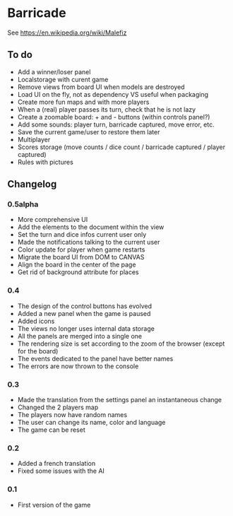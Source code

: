 # Barricade

See https://en.wikipedia.org/wiki/Malefiz


## To do

* Add a winner/loser panel
* Localstorage with curent game
* Remove views from board UI when models are destroyed
* Load UI on the fly, not as dependency VS useful when packaging
* Create more fun maps and with more players
* When a (real) player passes its turn, check that he is not lazy
* Create a zoomable board: + and - buttons (within controls panel?)
* Add some sounds: player turn, barricade captured, move error, etc.
* Save the current game/user to restore them later
* Multiplayer
* Scores storage (move counts / dice count / barricade captured / player captured)
* Rules with pictures


## Changelog

### 0.5alpha

* More comprehensive UI
* Add the elements to the document within the view
* Set the turn and dice infos current user only
* Made the notifications talking to the current user
* Color update for player when game restarts
* Migrate the board UI from DOM to CANVAS
* Align the board in the center of the page
* Get rid of background attribute for places


### 0.4

* The design of the control buttons has evolved
* Added a new panel when the game is paused
* Added icons
* The views no longer uses internal data storage
* All the panels are merged into a single one
* The rendering size is set according to the zoom of the browser (except for the board)
* The events dedicated to the panel have better names
* The errors are now thrown to the console


### 0.3

* Made the translation from the settings panel an instantaneous change
* Changed the 2 players map
* The players now have random names
* The user can change its name, color and language
* The game can be reset


### 0.2

* Added a french translation
* Fixed some issues with the AI


### 0.1

* First version of the game
